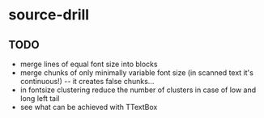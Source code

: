 # source-drill

## TODO
- merge lines of equal font size into blocks
- merge chunks of only minimally variable font size (in scanned text it's continuous!) -- it creates false chunks...
- in fontsize clustering reduce the number of clusters in case of low and long left tail
- see what can be achieved with TTextBox
